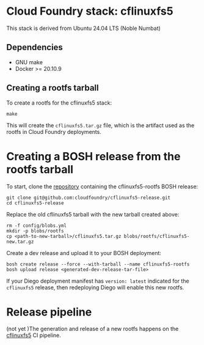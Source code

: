 # Cloud Foundry stack: cflinuxfs5

This stack is derived from Ubuntu 24.04 LTS (Noble Numbat)

## Dependencies

* GNU make
* Docker >= 20.10.9

## Creating a rootfs tarball

To create a rootfs for the cflinuxfs5 stack:

```shell
make
```

This will create the `cflinuxfs5.tar.gz` file, which is the artifact used as the rootfs in Cloud Foundry deployments.

# Creating a BOSH release from the rootfs tarball

To start, clone the [repository](https://github.com/cloudfoundry/cflinuxfs5-release) containing the cflinuxfs5-rootfs BOSH release:

```shell
git clone git@github.com:cloudfoundry/cflinuxfs5-release.git
cd cflinuxfs5-release
```

Replace the old cflinuxfs5 tarball with the new tarball created above:

```shell
rm -f config/blobs.yml
mkdir -p blobs/rootfs
cp <path-to-new-tarball>/cflinuxfs5.tar.gz blobs/rootfs/cflinuxfs5-new.tar.gz
```

Create a dev release and upload it to your BOSH deployment:

```shell
bosh create release --force --with-tarball --name cflinuxfs5-rootfs
bosh upload release <generated-dev-release-tar-file>
```

If your Diego deployment manifest has `version: latest` indicated for the `cflinuxfs5` release, then redeploying Diego will enable this new rootfs.

# Release pipeline

(not yet )The generation and release of a new rootfs happens on the [cflinuxfs5](https://buildpacks.ci.cf-app.com/pipelines/cflinuxfs5) CI pipeline.
